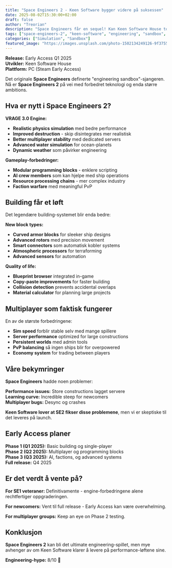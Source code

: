 ```yaml
---
title: "Space Engineers 2 - Keen Software bygger videre på suksessen"
date: 2025-08-02T15:30:00+02:00
draft: false
author: "Treorian"
description: "Space Engineers får en sequel! Kan Keen Software House toppe det originale engineering-mesterverket?"
tags: ["space-engineers-2", "keen-software", "engineering", "sandbox", "space-sim"]
categories: ["Simulation", "Sandbox"]
featured_image: "https://images.unsplash.com/photo-1502134249126-9f3755a50d78?w=800"
---
```


**Release:** Early Access Q1 2025  
**Utvikler:** Keen Software House  
**Plattform:** PC (Steam Early Access)  

Det originale **Space Engineers** definerte "engineering sandbox"-sjangeren. Nå er **Space Engineers 2** på vei med forbedret teknologi og enda større ambitions.

## Hva er nytt i Space Engineers 2?

**VRAGE 3.0 Engine:**
- **Realistic physics simulation** med bedre performance
- **Improved destruction** - skip disintegrates mer realistisk
- **Better multiplayer stability** med dedicated servers
- **Advanced water simulation** for ocean-planets
- **Dynamic weather** som påvirker engineering

**Gameplay-forbedringer:**
- **Modular programming blocks** - enklere scripting
- **AI crew members** som kan hjelpe med ship operations
- **Resource processing chains** - mer complex industry
- **Faction warfare** med meaningful PvP

## Building får et løft

Det legendære building-systemet blir enda bedre:

**New block types:**
- **Curved armor blocks** for sleeker ship designs
- **Advanced rotors** med precision movement
- **Smart connectors** som automatisk kobler systems
- **Atmospheric processors** for terraforming
- **Advanced sensors** for automation

**Quality of life:**
- **Blueprint browser** integrated in-game
- **Copy-paste improvements** for faster building  
- **Collision detection** prevents accidental overlaps
- **Material calculator** for planning large projects

## Multiplayer som faktisk fungerer

En av de største forbedringene:
- **Sim speed** forblir stable selv med mange spillere
- **Server performance** optimized for large constructions
- **Persistent worlds** med admin tools
- **PvP balancing** så ingen ships blir for overpowered
- **Economy system** for trading between players

## Våre bekymringer

**Space Engineers** hadde noen problemer:

**Performance issues:** Store constructions lagget servere  
**Learning curve:** Incredible steep for newcomers  
**Multiplayer bugs:** Desync og crashes  

**Keen Software lover at SE2 fikser disse problemene**, men vi er skeptiske til det leveres på launch.

## Early Access planer

**Phase 1 (Q1 2025):** Basic building og single-player  
**Phase 2 (Q2 2025):** Multiplayer og programming blocks  
**Phase 3 (Q3 2025):** AI, factions, og advanced systems  
**Full release:** Q4 2025

## Er det verdt å vente på?

**For SE1 veteraner:** Definitivamente - engine-forbedringene alene rechtfertiger oppgraderingen.

**For newcomers:** Vent til full release - Early Access kan være overwhelming.

**For multiplayer groups:** Keep an eye on Phase 2 testing.

## Konklusjon

**Space Engineers 2** kan bli det ultimate engineering-spillet, men mye avhenger av om Keen Software klarer å levere på performance-løftene sine.

**Engineering-hype:** 8/10 🔧